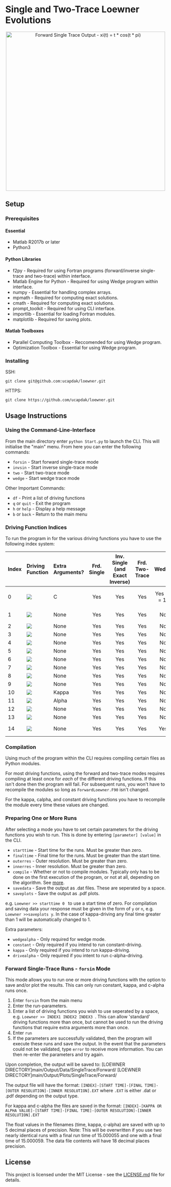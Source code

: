 # Single and Two-Trace Loewner Evolutions

<p align="center">
  <img src="https://github.com/ucapdak/loewner/blob/master/example.png" 
  width="500" alt="Forward Single Trace Output - xi(t) = t * cos(t * pi)"/>
</p>

## Setup

### Prerequisites

#### Essential
* Matlab R2017b or later 
* Python3 

#### Python Libraries
* f2py - Required for using Fortran programs (forward/inverse single-trace and two-trace) within interface.
* Matlab Engine for Python - Required for using Wedge program within interface.
* numpy - Essential for handling complex arrays.
* mpmath - Required for computing exact solutions.
* cmath - Required for computing exact solutions.
* prompt_toolkit - Required for using CLI interface.
* importlib - Essential for loading Fortran modules.
* matplotlib - Required for saving plots.

#### Matlab Toolboxes
* Parallel Computing Toolbox - Reccomended for using Wedge program.
* Optimization Toolbox - Essential for using Wedge program.

### Installing

SSH:
```
git clone git@github.com:ucapdak/loewner.git
```

HTTPS:
```
git clone https://github.com/ucapdak/loewner.git
```

## Usage Instructions

### Using the Command-Line-Interface

From the main directory enter ``python Start.py`` to launch the CLI. This will initialise the "main" menu. From here you can enter the following commands:

* `` forsin `` - Start forward single-trace mode
* `` invsin `` - Start inverse single-trace mode
* `` two `` - Start two-trace mode
* `` wedge `` - Start wedge trace mode

Other Important Commands:

* `` df `` - Print a list of driving functions
* `` q `` or  `` quit `` - Exit the program
* `` h `` or  `` help `` - Display a help message
* `` b `` or  `` back `` - Return to the main menu

### Driving Function Indices

To run the program in for the various driving functions you have to use the following index system:

| Index  | Driving Function                                                          | Extra Arguments?   | Frd. Single    | Inv. Single (and Exact Inverse) | Frd. Two-Trace | Wedge           | Exact Solution  |
| ------ |:--------------------------------------------------------------------------| :------------------|:--------------:|:-------------------------------:|:--------------:|:---------------:|:----------------|
| 0      | ![](https://github.com/ucapdak/loewner/blob/master/readmeimages/00df.png) | C                  | Yes            | Yes                             | Yes            | Yes (C = 1)     | Two-Trace (C=1) |
| 1      | ![](https://github.com/ucapdak/loewner/blob/master/readmeimages/01df.png) | None               | Yes            | Yes                             | Yes            | No              | Single-Trace    |
| 2      | ![](https://github.com/ucapdak/loewner/blob/master/readmeimages/02df.png) | None               | Yes            | Yes                             | Yes            | No              | None            |
| 3      | ![](https://github.com/ucapdak/loewner/blob/master/readmeimages/03df.png) | None               | Yes            | Yes                             | Yes            | No              | None            |
| 4      | ![](https://github.com/ucapdak/loewner/blob/master/readmeimages/04df.png) | None               | Yes            | Yes                             | Yes            | No              | None            |
| 5      | ![](https://github.com/ucapdak/loewner/blob/master/readmeimages/05df.png) | None               | Yes            | Yes                             | Yes            | No              | None            |
| 6      | ![](https://github.com/ucapdak/loewner/blob/master/readmeimages/06df.png) | None               | Yes            | Yes                             | Yes            | No              | None            |
| 7      | ![](https://github.com/ucapdak/loewner/blob/master/readmeimages/07df.png) | None               | Yes            | Yes                             | Yes            | No              | None            |
| 8      | ![](https://github.com/ucapdak/loewner/blob/master/readmeimages/08df.png) | None               | Yes            | Yes                             | Yes            | No              | None            |
| 9      | ![](https://github.com/ucapdak/loewner/blob/master/readmeimages/09df.png) | None               | Yes            | Yes                             | Yes            | No              | None            |
| 10     | ![](https://github.com/ucapdak/loewner/blob/master/readmeimages/10df.png) | Kappa              | Yes            | Yes                             | Yes            | No              | None            |
| 11     | ![](https://github.com/ucapdak/loewner/blob/master/readmeimages/11df.png) | Alpha              | Yes            | Yes                             | Yes            | No              | None            |
| 12     | ![](https://github.com/ucapdak/loewner/blob/master/readmeimages/12df.png) | None               | Yes            | Yes                             | Yes            | No              | None            |
| 13     | ![](https://github.com/ucapdak/loewner/blob/master/readmeimages/13df.png) | None               | Yes            | Yes                             | Yes            | No              | None            |
| 14     | ![](https://github.com/ucapdak/loewner/blob/master/readmeimages/14df.png) | None               | Yes            | Yes                             | Yes            | Yes             | Two-Trace       |

### Compilation

Using much of the program within the CLI requires compiling certain files as Python modules.

For most driving functions, using the forward and two-trace modes requires compiling at least once for *each* of the different driving functions. If this isn't done then the program will fail. For subsequent runs, you won't have to recompile the modules so long as  ``ForwardLoewner.F90`` isn't changed.

For the kappa, calpha, and constant driving functions you have to recompile the module every time these values are changed.

### Preparing One or More Runs

After selecting a mode you have to set certain parameters for the driving functions you wish to run. This is done by entering `` [parameter] [value] `` in the CLI.

* `` starttime `` - Start time for the runs. Must be greater than zero.
* `` finaltime `` - Final time for the runs. Must be greater than the start time.
* `` outerres `` - Outer resolution. Must be greater than zero.
* `` innerres `` - Inner resolution. Must be greater than zero.
* `` compile `` - Whether or not to compile modules. Typically only has to be done on the first execution of the program, or not at all, depending on the algorithm. See [more](https://github.com/ucapdak/loewner#compilation).
* `` savedata `` - Save the output as .dat files. These are seperated by a space.
* `` saveplots `` - Save the output as .pdf plots.

e.g. ``Loewner >> starttime 0 `` to use a start time of zero. For compilation and saving data your response must be given in the form of `` y `` or `` n ``, e.g. `` Loewner >>saveplots y ``. In the case of kappa-driving any final time greater than 1 will be automatically changed to 1.

Extra parameters:
* `` wedgealpha `` - Only required for wedge mode.
* `` constant `` - Only required if you intend to run constant-driving.
* `` kappa `` - Only required if you intend to run kappa-driving.
* `` drivealpha `` - Only required if you intent to run c-alpha-driving.

### Forward Single-Trace Runs - `` forsin `` Mode

This mode allows you to run one or more driving functions with the option to save and/or plot the results. This can only run constant, kappa, and c-alpha runs once.

1. Enter `` forsin `` from the main menu
2. Enter the run-parameters.
3. Enter a list of driving functions you wish to use seperated by a space, e.g. ``Loewner >> INDEX1 INDEX2 INDEX3 ``. This can allow 'standard' driving functions more than once, but cannot be used to run the driving functions that require extra arguments more than once.
4. Enter `` run ``
5. If the parameters are successfully validated, then the program will execute these runs and save the output. In the event that the parameters could not be validated, type `` error `` to receive more information. You can then re-enter the parameters and try again.

Upon completion, the output will be saved to:
\[LOEWNER DIRECTORY\]main/Output/Data/SingleTrace/Forward/
\[LOEWNER DIRECTORY\]main/Output/Plots/SingleTrace/Forward/

The output file will have the format: 
``[INDEX]-[START TIME]-[FINAL TIME]-[OUTER RESOLUTION]-[INNER RESOLUTION].EXT`` where ``.EXT`` is either .dat or .pdf depending on the output type.

For kappa and c-alpha the files are saved in the format: 
``[INDEX]-[KAPPA OR ALPHA VALUE]-[START TIME]-[FINAL TIME]-[OUTER RESOLUTION]-[INNER RESOLUTION].EXT``  
 
The float values in the filenames (time, kappa, c-alpha) are saved with up to 5 decimal places of precision. Note: This will be overwritten if you use two nearly identical runs with a final run time of 15.000055 and one with a final time of 15.000059. The data file contents will have 18 decimal places precision.

## License

This project is licensed under the MIT License - see the [LICENSE.md](LICENSE.md) file for details.

